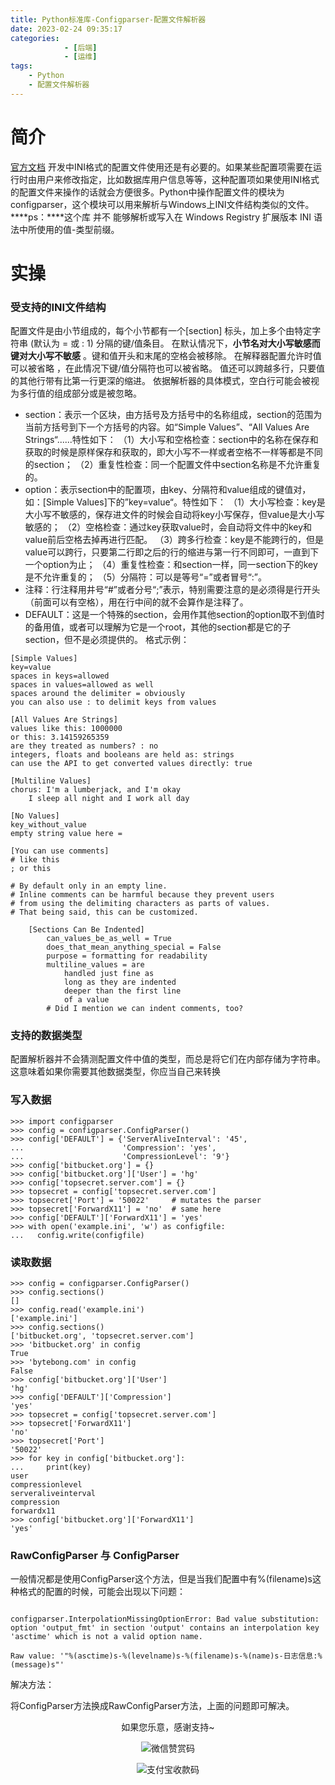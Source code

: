 ```yaml
---
title: Python标准库-Configparser-配置文件解析器
date: 2023-02-24 09:35:17
categories:
            - [后端]
            - [运维]
tags:
    - Python
    - 配置文件解析器
---
```

# 简介
[官方文档](https://docs.python.org/zh-cn/3.10/library/configparser.html)
开发中INI格式的配置文件使用还是有必要的。如果某些配置项需要在运行时由用户来修改指定，比如数据库用户信息等等，这种配置项如果使用INI格式的配置文件来操作的话就会方便很多。Python中操作配置文件的模块为configparser，这个模块可以用来解析与Windows上INI文件结构类似的文件。
****ps：****这个库 并不 能够解析或写入在 Windows Registry 扩展版本 INI 语法中所使用的值-类型前缀。

# 实操
### 受支持的INI文件结构
配置文件是由小节组成的，每个小节都有一个[section] 标头，加上多个由特定字符串 (默认为 = 或 : 1) 分隔的键/值条目。 在默认情况下，****小节名对大小写敏感而键对大小写不敏感**** 。键和值开头和末尾的空格会被移除。 在解释器配置允许时值可以被省略 ，在此情况下键/值分隔符也可以被省略。 值还可以跨越多行，只要值的其他行带有比第一行更深的缩进。 依据解析器的具体模式，空白行可能会被视为多行值的组成部分或是被忽略。
* section：表示一个区块，由方括号及方括号中的名称组成，section的范围为当前方括号到下一个方括号的内容。如“Simple Values”、“All Values Are Strings“......特性如下：
（1）大小写和空格检查：section中的名称在保存和获取的时候是原样保存和获取的，即大小写不一样或者空格不一样等都是不同的section；
（2）重复性检查：同一个配置文件中section名称是不允许重复的。
* option：表示section中的配置项，由key、分隔符和value组成的键值对，如：[Simple Values]下的”key=value“。特性如下：
（1）大小写检查：key是大小写不敏感的，保存进文件的时候会自动将key小写保存，但value是大小写敏感的；
（2）空格检查：通过key获取value时，会自动将文件中的key和value前后空格去掉再进行匹配。
（3）跨多行检查：key是不能跨行的，但是value可以跨行，只要第二行即之后的行的缩进与第一行不同即可，一直到下一个option为止；
（4）重复性检查：和section一样，同一section下的key是不允许重复的；
（5）分隔符：可以是等号“=”或者冒号“:”。
* 注释：行注释用井号“#”或者分号“;”表示，特别需要注意的是必须得是行开头（前面可以有空格），用在行中间的就不会算作是注释了。
* DEFAULT：这是一个特殊的section，会用作其他section的option取不到值时的备用值，或者可以理解为它是一个root，其他的section都是它的子section，但不是必须提供的。
格式示例：
```
[Simple Values]
key=value
spaces in keys=allowed
spaces in values=allowed as well
spaces around the delimiter = obviously
you can also use : to delimit keys from values

[All Values Are Strings]
values like this: 1000000
or this: 3.14159265359
are they treated as numbers? : no
integers, floats and booleans are held as: strings
can use the API to get converted values directly: true

[Multiline Values]
chorus: I'm a lumberjack, and I'm okay
    I sleep all night and I work all day

[No Values]
key_without_value
empty string value here =

[You can use comments]
# like this
; or this

# By default only in an empty line.
# Inline comments can be harmful because they prevent users
# from using the delimiting characters as parts of values.
# That being said, this can be customized.

    [Sections Can Be Indented]
        can_values_be_as_well = True
        does_that_mean_anything_special = False
        purpose = formatting for readability
        multiline_values = are
            handled just fine as
            long as they are indented
            deeper than the first line
            of a value
        # Did I mention we can indent comments, too?
```
### 支持的数据类型
 配置解析器并不会猜测配置文件中值的类型，而总是将它们在内部存储为字符串。 这意味着如果你需要其他数据类型，你应当自己来转换

### 写入数据
```
>>> import configparser
>>> config = configparser.ConfigParser()
>>> config['DEFAULT'] = {'ServerAliveInterval': '45',
...                      'Compression': 'yes',
...                      'CompressionLevel': '9'}
>>> config['bitbucket.org'] = {}
>>> config['bitbucket.org']['User'] = 'hg'
>>> config['topsecret.server.com'] = {}
>>> topsecret = config['topsecret.server.com']
>>> topsecret['Port'] = '50022'     # mutates the parser
>>> topsecret['ForwardX11'] = 'no'  # same here
>>> config['DEFAULT']['ForwardX11'] = 'yes'
>>> with open('example.ini', 'w') as configfile:
...   config.write(configfile)
```
### 读取数据
```
>>> config = configparser.ConfigParser()
>>> config.sections()
[]
>>> config.read('example.ini')
['example.ini']
>>> config.sections()
['bitbucket.org', 'topsecret.server.com']
>>> 'bitbucket.org' in config
True
>>> 'bytebong.com' in config
False
>>> config['bitbucket.org']['User']
'hg'
>>> config['DEFAULT']['Compression']
'yes'
>>> topsecret = config['topsecret.server.com']
>>> topsecret['ForwardX11']
'no'
>>> topsecret['Port']
'50022'
>>> for key in config['bitbucket.org']:  
...     print(key)
user
compressionlevel
serveraliveinterval
compression
forwardx11
>>> config['bitbucket.org']['ForwardX11']
'yes'
```
### RawConfigParser 与 ConfigParser



一般情况都是使用ConfigParser这个方法，但是当我们配置中有%(filename)s这种格式的配置的时候，可能会出现以下问题：

 
```

configparser.InterpolationMissingOptionError: Bad value substitution: option 'output_fmt' in section 'output' contains an interpolation key 'asctime' which is not a valid option name.

Raw value: '"%(asctime)s-%(levelname)s-%(filename)s-%(name)s-日志信息:%(message)s"'

```
 

解决方法：

将ConfigParser方法换成RawConfigParser方法，上面的问题即可解决。


<center>

如果您乐意，感谢支持~

![微信赞赏码](Python标准库-Configparser-配置文件解析器/01.jpg)

![支付宝收款码](Python标准库-Configparser-配置文件解析器/02.jpg)

</center>